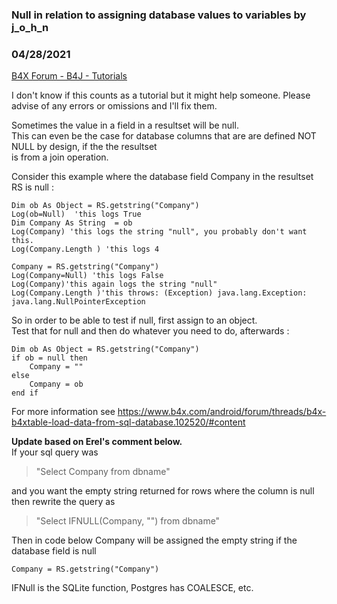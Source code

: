 ### Null in relation to assigning database values to variables by j_o_h_n
### 04/28/2021
[B4X Forum - B4J - Tutorials](https://www.b4x.com/android/forum/threads/130217/)

I don't know if this counts as a tutorial but it might help someone. Please advise of any errors or omissions and I'll fix them.  
  
Sometimes the value in a field in a resultset will be null.  
This can even be the case for database columns that are are defined NOT NULL by design, if the the resultset  
is from a join operation.  
  
Consider this example where the database field Company in the resultset RS is null :  
  

```B4X
Dim ob As Object = RS.getstring("Company")  
Log(ob=Null)  'this logs True  
Dim Company As String  = ob  
Log(Company) 'this logs the string "null", you probably don't want this.  
Log(Company.Length ) 'this logs 4  
          
Company = RS.getstring("Company")  
Log(Company=Null) 'this logs False  
Log(Company)'this again logs the string "null"  
Log(Company.Length )'this throws: (Exception) java.lang.Exception:  java.lang.NullPointerException
```

  
  
So in order to be able to test if null, first assign to an object.  
Test that for null and then do whatever you need to do, afterwards :  

```B4X
Dim ob As Object = RS.getstring("Company")  
if ob = null then  
    Company = ""  
else  
    Company = ob  
end if
```

  
  
For more information see <https://www.b4x.com/android/forum/threads/b4x-b4xtable-load-data-from-sql-database.102520/#content>  
  
**Update based on Erel's comment below.**  
If your sql query was
> "Select Company from dbname"

and you want the empty string returned for rows where the column is null  
then rewrite the query as
> "Select IFNULL(Company, "") from dbname"

Then in code below Company will be assigned the empty string if the database field is null  

```B4X
Company = RS.getstring("Company")
```

  
  
IFNull is the SQLite function, Postgres has COALESCE, etc.